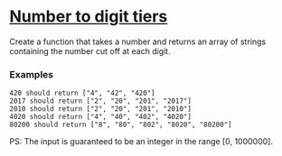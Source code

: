 # [Number to digit tiers](https://www.codewars.com/kata/586bca7fa44cfc833e00005c) #

Create a function that takes a number and returns an array of strings containing the number cut off at each digit.

### Examples ###

    420 should return ["4", "42", "420"]
    2017 should return ["2", "20", "201", "2017"]
    2010 should return ["2", "20", "201", "2010"]
    4020 should return ["4", "40", "402", "4020"]
    80200 should return ["8", "80", "802", "8020", "80200"]

PS: The input is guaranteed to be an integer in the range [0, 1000000].
